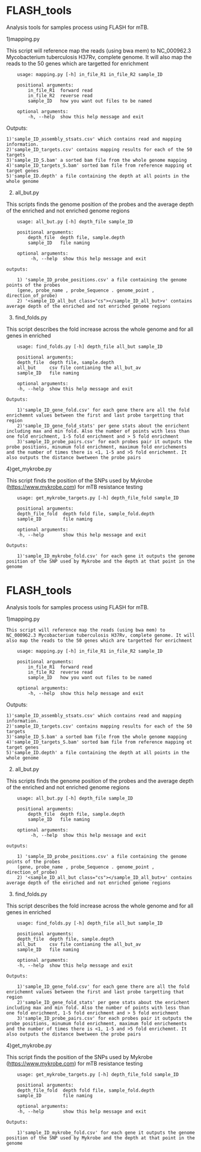 # FLASH_tools
Analysis tools for samples process using FLASH for mTB. 

1)mapping.py

This script will reference map the reads (using bwa mem) to NC_000962.3 Mycobacterium tuberculosis H37Rv, complete genome. It will also map the reads to the 50 genes which are targetted for enrichment

        usage: mapping.py [-h] in_file_R1 in_file_R2 sample_ID

		positional arguments:
	  		in_file_R1  forward read
	  		in_file_R2  reverse read
	 	 	sample_ID   how you want out files to be named

		optional arguments:
	  		-h, --help  show this help message and exit

Outputs: 

	1)'sample_ID_assembly_stsats.csv' which contains read and mapping information.
	2)'sample_ID_targets.csv' contains mapping results for each of the 50 targets
	3)'sample_ID_S.bam' a sorted bam file from the whole genome mapping
	4)'sample_ID_targets_S.bam' sorted bam file from reference mapping ot target genes
	5)'sample_ID.depth' a file containing the depth at all points in the whole genome

2) all_but.py

This scripts finds the genome position of the probes and the average depth of the enriched and not enriched genome regions

		usage: all_but.py [-h] depth_file sample_ID

		positional arguments:
	  		depth_file  depth file, sample.depth
	  		sample_ID   file naming

		optional arguments:
	 		 -h, --help  show this help message and exit

	outputs: 

		1) 'sample_ID_probe_positions.csv' a file containing the genome points of the probes
		(gene, probe_name , probe_Sequence . genome_point , direction_of_probe)
		2) '<sample_ID_all_but class="cs"></sample_ID_all_but>v' contains average depth of the enriched and not enriched genome regions


3) find_folds.py

This script describes the fold increase across the whole genome and for all genes in enriched

		usage: find_folds.py [-h] depth_file all_but sample_ID

		positional arguments:
		depth_file  depth file, sample.depth
		all_but     csv file contianing the all_but_av
		sample_ID   file naming

		optional arguments:
		-h, --help  show this help message and exit

	Outputs:

		1)'sample_ID_gene_fold.csv' for each gene there are all the fold enrichemnt values between the first and last probe targetting that region
		2)'sample_ID_gene_fold_stats' per gene stats about the enrichent including max and min fold. Also the number of points with less than one fold enrichment, 1-5 fold enrichment and > 5 fold enrichment
		3)'sample_ID_probe_pairs.csv' for each probes pair it outputs the probe positions, minumum fold enrichment, maximum fold enrichements and the number of times there is <1, 1-5 and >5 fold enrichemnt. It also outputs the distance bwetween the probe pairs
 		

4)get_mykrobe.py

This script finds the position of the SNPs used by Mykrobe (https://www.mykrobe.com) for mTB resistance testing


		usage: get_mykrobe_targets.py [-h] depth_file_fold sample_ID

		positional arguments:
		depth_file_fold  depth fold file, sample_fold.depth
		sample_ID        file naming

		optional arguments:
		-h, --help       show this help message and exit

	Outputs:

		1)'sample_ID_mykrobe_fold.csv' for each gene it outputs the genome position of the SNP used by Mykrobe and the depth at that point in the genome
# FLASH_tools
Analysis tools for samples process using FLASH for mTB. 

1)mapping.py

    This script will reference map the reads (using bwa mem) to NC_000962.3 Mycobacterium tuberculosis H37Rv, complete genome. It will also map the reads to the 50 genes which are targetted for enrichment

        usage: mapping.py [-h] in_file_R1 in_file_R2 sample_ID

		positional arguments:
	  		in_file_R1  forward read
	  		in_file_R2  reverse read
	 	 	sample_ID   how you want out files to be named

		optional arguments:
	  		-h, --help  show this help message and exit

Outputs: 

	1)'sample_ID_assembly_stsats.csv' which contains read and mapping information.
	2)'sample_ID_targets.csv' contains mapping results for each of the 50 targets
	3)'sample_ID_S.bam' a sorted bam file from the whole genome mapping
	4)'sample_ID_targets_S.bam' sorted bam file from reference mapping ot target genes
	5)'sample_ID.depth' a file containing the depth at all points in the whole genome

2) all_but.py

This scripts finds the genome position of the probes and the average depth of the enriched and not enriched genome regions

		usage: all_but.py [-h] depth_file sample_ID

		positional arguments:
	  		depth_file  depth file, sample.depth
	  		sample_ID   file naming

		optional arguments:
	 		 -h, --help  show this help message and exit

	outputs: 

		1) 'sample_ID_probe_positions.csv' a file containing the genome points of the probes
		(gene, probe_name , probe_Sequence . genome_point , direction_of_probe)
		2) '<sample_ID_all_but class="cs"></sample_ID_all_but>v' contains average depth of the enriched and not enriched genome regions


3) find_folds.py

This script describes the fold increase across the whole genome and for all genes in enriched

		usage: find_folds.py [-h] depth_file all_but sample_ID

		positional arguments:
		depth_file  depth file, sample.depth
		all_but     csv file contianing the all_but_av
		sample_ID   file naming

		optional arguments:
		-h, --help  show this help message and exit

	Outputs:

		1)'sample_ID_gene_fold.csv' for each gene there are all the fold enrichemnt values between the first and last probe targetting that region
		2)'sample_ID_gene_fold_stats' per gene stats about the enrichent including max and min fold. Also the number of points with less than one fold enrichment, 1-5 fold enrichment and > 5 fold enrichment
		3)'sample_ID_probe_pairs.csv' for each probes pair it outputs the probe positions, minumum fold enrichment, maximum fold enrichements and the number of times there is <1, 1-5 and >5 fold enrichemnt. It also outputs the distance bwetween the probe pairs
 		

4)get_mykrobe.py

This script finds the position of the SNPs used by Mykrobe (https://www.mykrobe.com) for mTB resistance testing


		usage: get_mykrobe_targets.py [-h] depth_file_fold sample_ID

		positional arguments:
		depth_file_fold  depth fold file, sample_fold.depth
		sample_ID        file naming

		optional arguments:
		-h, --help       show this help message and exit

	Outputs:

		1)'sample_ID_mykrobe_fold.csv' for each gene it outputs the genome position of the SNP used by Mykrobe and the depth at that point in the genome
